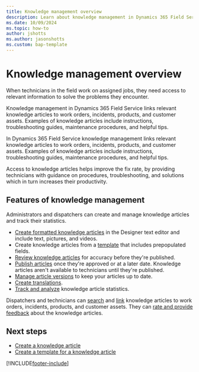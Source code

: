 ```yaml
---
title: Knowledge management overview
description: Learn about knowledge management in Dynamics 365 Field Service.
ms.date: 10/09/2024
ms.topic: how-to
author: jshotts
ms.author: jasonshotts
ms.custom: bap-template
---
```


# Knowledge management overview

When technicians in the field work on assigned jobs, they need access to relevant information to solve the problems they encounter.

Knowledge management in Dynamics 365 Field Service links relevant knowledge articles to work orders, incidents, products, and customer assets. Examples of knowledge articles include instructions, troubleshooting guides, maintenance procedures, and helpful tips.

In Dynamics 365 Field Service knowledge management links relevant knowledge articles to work orders, incidents, products, and customer assets. Examples of knowledge articles include instructions, troubleshooting guides, maintenance procedures, and helpful tips.

Access to knowledge articles helps improve the fix rate, by providing technicians with guidance on procedures, troubleshooting, and solutions which in turn increases their productivity.

## Features of knowledge management

Administrators and dispatchers can create and manage knowledge articles and track their statistics.

- [Create formatted knowledge articles](field-service-knowledge-management.md#create-a-knowledge-article) in the Designer text editor and include text, pictures, and videos.
- Create knowledge articles from a [template](field-service-km-template.md) that includes prepopulated fields.
- [Review knowledge articles](field-service-knowledge-management.md#review-a-knowledge-article) for accuracy before they're published.
- [Publish articles](field-service-knowledge-management.md#publish-a-knowledge-article) once they're approved or at a later date. Knowledge articles aren't available to technicians until they're published.
- [Manage article versions](field-service-km-versions.md) to keep your articles up to date.
- [Create translations](field-service-km-translate.md).
- [Track and analyze](field-service-km-analyze.md) knowledge article statistics.

Dispatchers and technicians can [search](field-service-km-search.md) and [link](field-service-km-link.md) knowledge articles to work orders, incidents, products, and customer assets. They can [rate and provide feedback](field-service-km-ratings-feedback.md) about the knowledge articles.

## Next steps

- [Create a knowledge article](field-service-knowledge-management.md)
- [Create a template for a knowledge article](field-service-km-template.md)

[!INCLUDE[footer-include](../includes/footer-banner.md)]
